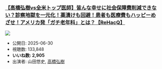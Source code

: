### [【高橋弘樹vs全米トップ医師】皆んな幸せに社会保障費削減できない？診察地獄を一元化！薬漬けも回避！患者も医療費もハッピーめざせ！アメリカ発「ガチ老年科」とは？【ReHacQ】](https://www.youtube.com/watch?v=jsMrjyR5js8)
[![](https://img.youtube.com/vi/jsMrjyR5js8/sddefault.jpg)](https://www.youtube.com/watch?v=jsMrjyR5js8)
-   公開日: 2025-06-30
-   視聴数: 133,848
-   **いいね数: 2,905**
-   出演者: 山田悠史, [高橋弘樹](/rehacq_fan/people/高橋弘樹 "wikilink")
